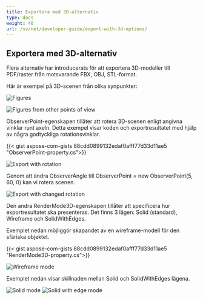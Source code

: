 ```yaml
---
title: Exportera med 3D-alternativ
type: docs
weight: 40
url: /sv/net/developer-guide/export-with-3d-options/
---
```


## **Exportera med 3D-alternativ**

Flera alternativ har introducerats för att exportera 3D-modeller till PDF/raster från motsvarande FBX, OBJ, STL-format.

Här är exempel på 3D-scenen från olika synpunkter:

![Figures](/cad/_assets/guide/3d/fig1.png)

![Figures from other points of view](/cad/_assets/guide/3d/fig2.png)

ObserverPoint-egenskapen tillåter att rotera 3D-scenen enligt angivna vinklar runt axeln. Detta exempel visar koden och exportresultatet med hjälp av några godtyckliga rotationsvinklar.

{{< gist aspose-com-gists 88cdd0899132edaf0afff77d33d11ae5 "ObserverPoint-property.cs">}}

![Export with rotation](/cad/_assets/guide/3d/fig3.png)

Genom att ändra ObserverAngle till ObserverPoint = new ObserverPoint(5, 60, 0) kan vi rotera scenen.

![Export with changed rotation](/cad/_assets/guide/3d/fig4.png)

Den andra RenderMode3D-egenskapen tillåter att specificera hur exportresultatet ska presenteras. Det finns 3 lägen: Solid (standard), Wireframe och SolidWithEdges.

Exemplet nedan möjliggör skapandet av en wireframe-modell för den sfäriska objektet.

{{< gist aspose-com-gists 88cdd0899132edaf0afff77d33d11ae5 "RenderMode3D-property.cs">}}

![Wireframe mode](/cad/_assets/guide/3d/fig5.png)

Exemplet nedan visar skillnaden mellan Solid och SolidWithEdges lägena.

![Solid mode](/cad/_assets/guide/3d/fig6.png)
![Solid with edge mode](/cad/_assets/guide/3d/fig7.png)
